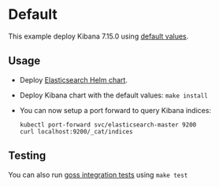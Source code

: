 # Default

This example deploy Kibana 7.15.0 using [default values][].


## Usage

* Deploy [Elasticsearch Helm chart][].

* Deploy Kibana chart with the default values: `make install`

* You can now setup a port forward to query Kibana indices:

  ```
  kubectl port-forward svc/elasticsearch-master 9200
  curl localhost:9200/_cat/indices
  ```


## Testing

You can also run [goss integration tests][] using `make test`


[elasticsearch helm chart]: https://github.com/elastic/helm-charts/tree/7.15/elasticsearch/examples/default/
[goss integration tests]: https://github.com/elastic/helm-charts/tree/7.15/kibana/examples/default/test/goss.yaml
[default values]: https://github.com/elastic/helm-charts/tree/7.15/kibana/values.yaml
